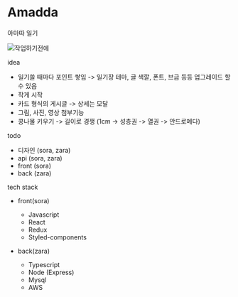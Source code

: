 # Amadda
아마따 일기

![작업하기전에](https://user-images.githubusercontent.com/75163849/128605816-282f2bf6-f01e-4d99-85be-dd6991086784.jpg)

idea
- 일기쓸 때마다 포인트 쌓임 -> 일기장 테마, 글 색깔, 폰트, 브금 등등 업그레이드 할 수 있음
- 작게 시작
- 카드 형식의 게시글 -> 상세는 모달
- 그림, 사진, 영상 첨부기능
- 콩나물 키우기 -> 길이로 경쟁 (1cm -> 성층권 -> 열권 -> 안드로메다)

todo
- 디자인 (sora, zara)
- api (sora, zara)
- front (sora)
- back (zara)

tech stack
- front(sora)
  - Javascript
  - React
  - Redux
  - Styled-components

- back(zara)
  - Typescript
  - Node (Express)
  - Mysql
  - AWS
